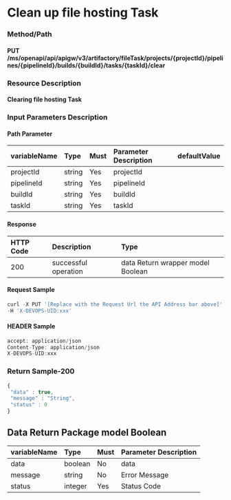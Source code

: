  # Clean up file hosting Task 

 ### Method/Path 

 #### PUT  /ms/openapi/api/apigw/v3/artifactory/fileTask/projects/{projectId}/pipelines/{pipelineId}/builds/{buildId}/tasks/{taskId}/clear 

 ### Resource Description 

 #### Clearing file hosting Task 

 ### Input Parameters Description 

 #### Path Parameter 

 | variableName| Type| Must| Parameter Description| defaultValue| 
 | :--- | :--- | :--- | :--- | :--- | 
 | projectId | string |Yes|  projectId || 
 | pipelineId | string |Yes|  pipelineId || 
 | buildId | string |Yes|  buildId || 
 | taskId | string |Yes|  taskId || 

 #### Response 

 | HTTP Code| Description| Type| 
 | :--- | :--- | :--- | 
 | 200 | successful operation |data Return wrapper model Boolean| 

 #### Request Sample 

 ```javascript 
 curl -X PUT '[Replace with the Request Url the API Address bar above]' \ 
 -H 'X-DEVOPS-UID:xxx' 
 ``` 

 #### HEADER Sample 

 ```javascript 
 accept: application/json 
 Content-Type: application/json 
 X-DEVOPS-UID:xxx 
 ``` 

 ### Return Sample-200 

 ```javascript 
 { 
  "data" : true, 
  "message" : "String", 
  "status" : 0 
 } 
 ``` 

 ## Data Return Package model Boolean 

 | variableName| Type| Must| Parameter Description| 
 | :--- | :--- | :--- | :--- | 
 | data | boolean |No| data| 
 | message | string |No| Error Message| 
 | status | integer |Yes| Status Code| 